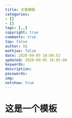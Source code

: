 ```yaml
---
title: 文章模板
categories: 
- []
- []
tags: [,,]
copyright: true
comments: true
top: false
author: XQ
mathjax: false
date: 2020-09-05 18:04:52
updated: 2020-09-05 18:05:00
keywords:
description: 
passwords:
img:
notshow: true
---
```


# 这是一个模板
